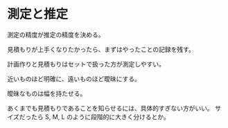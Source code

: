 # 測定と推定

測定の精度が推定の精度を決める。

見積もりが上手くなりたかったら、まずはやったことの記録を残す。

計画作りと見積もりはセットで扱った方が測定しやすい。

近いものほど明確に、遠いものほど曖昧にする。

曖昧なものは幅を持たせる。

あくまでも見積もりであることを知らせるには、具体的すぎない方がいい。
サイズだったら S, M, L のように段階的に大きく分けるとか。
